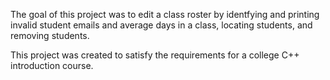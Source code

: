 The goal of this project was to edit a class roster by identfying and printing invalid student emails and average days in a class, locating students, and removing students.

This project was created to satisfy the requirements for a college C++ introduction course.
